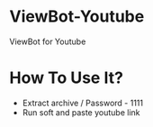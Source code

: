 # ViewBot-Youtube
ViewBot for Youtube

# How To Use It?

+ Extract archive / Password - 1111 
+ Run soft and paste youtube link
